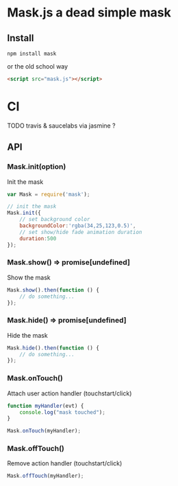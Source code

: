 # Mask.js a dead simple mask

## Install

```
npm install mask
```

or the old school way

``` html
<script src="mask.js"></script>
```

# CI

TODO travis & saucelabs via jasmine ?

## API

### Mask.init(option)

Init the mask

``` javaScript
var Mask = require('mask');

// init the mask
Mask.init({
    // set background color
    backgroundColor:'rgba(34,25,123,0.5)',
    // set show/hide fade animation duration
    duration:500
});
```

### Mask.show() => promise[undefined]

Show the mask

``` javaScript
Mask.show().then(function () {
    // do something...
});
```

### Mask.hide() => promise[undefined]

Hide the mask

``` javaScript
Mask.hide().then(function () {
    // do something...
});
```

### Mask.onTouch()

Attach user action handler (touchstart/click)

``` javaScript
function myHandler(evt) {
    console.log("mask touched");
}

Mask.onTouch(myHandler);
```

### Mask.offTouch()

Remove action handler (touchstart/click)

``` javaScript
Mask.offTouch(myHandler);
```
